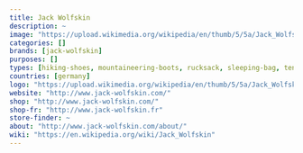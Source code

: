 ```yaml
---
title: Jack Wolfskin
description: ~
image: "https://upload.wikimedia.org/wikipedia/en/thumb/5/5a/Jack_Wolfskin.png/150px-Jack_Wolfskin.png"
categories: []
brands: [jack-wolfskin]
purposes: []
types: [hiking-shoes, mountaineering-boots, rucksack, sleeping-bag, tent]
countries: [germany]
logo: "https://upload.wikimedia.org/wikipedia/en/thumb/5/5a/Jack_Wolfskin.png/150px-Jack_Wolfskin.png"
website: "http://www.jack-wolfskin.com/"
shop: "http://www.jack-wolfskin.com/"
shop-fr: "http://www.jack-wolfskin.fr"
store-finder: ~
about: "http://www.jack-wolfskin.com/about/"
wiki: "https://en.wikipedia.org/wiki/Jack_Wolfskin"
---
```

